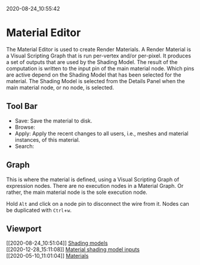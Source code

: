 2020-08-24_10:55:42

# Material Editor

The Material Editor is used to create Render Materials.
A Render Material is a Visual Scripting Graph that is run per-vertex and/or per-pixel.
It produces a set of outputs that are used by the Shading Model.
The result of the computation is written to the input pin of the main material node.
Which pins are active depend on the Shading Model that has been selected for the material.
The Shading Model is selected from the Details Panel when the main material node, or no node, is selected.

## Tool Bar

- Save: Save the material to disk.
- Browse: 
- Apply: Apply the recent changes to all users, i.e., meshes and material instances, of this material.
- Search: 

## Graph

This is where the material is defined, using a Visual Scripting Graph of expression nodes.
There are no execution nodes in a Material Graph. Or rather, the main material node is the sole execution node.

Hold `Alt` and click on a node pin to disconnect the wire from it.
Nodes can be duplicated with `Ctrl`+`w`.

## Viewport



[[2020-08-24_10:51:04]] [Shading models](./Shading%20models.md)  
[[2020-12-28_15:11:08]] [Material shading model inputs](./Material%20shading%20model%20inputs.md)  
[[2020-05-10_11:01:04]] [Materials](./Materials.md)  